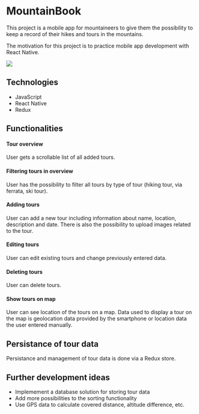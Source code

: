 # MountainBook
This project is a mobile app for mountaineers to give them the possibility to keep a record of their hikes and tours in the mountains.

The motivation for this project is to practice mobile app development with React Native.

<img src="images/image_TaskList.png">

## Technologies
* JavaScript
* React Native
* Redux

## Functionalities
#### Tour overview
User gets a scrollable list of all added tours.
#### Filtering tours in overview
User has the possibility to filter all tours by type of tour (hiking tour, via ferrata, ski tour).
#### Adding tours
User can add a new tour including information about name, location, description and date. There is also the possibility to 
upload images related to the tour.
#### Editing tours
User can edit existing tours and change previously entered data.
#### Deleting tours
User can delete tours.
#### Show tours on map
User can see location of the tours on a map. Data used to display a tour on the map is geolocation data provided by the 
smartphone or location data the user entered manually.

## Persistance of tour data
Persistance and management of tour data is done via a Redux store.

## Further development ideas
* Implemement a database solution for storing tour data
* Add more possibilities to the sorting functionality
* Use GPS data to calculate covered distance, altitude difference, etc.
